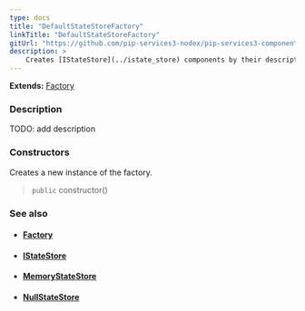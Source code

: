 ```yaml
---
type: docs
title: "DefaultStateStoreFactory"
linkTitle: "DefaultStateStoreFactory"
gitUrl: "https://github.com/pip-services3-nodex/pip-services3-components-nodex"
description: >
    Creates [IStateStore](../istate_store) components by their descriptors.
---
```


**Extends:** [Factory](../../build/factory)

### Description

TODO: add description

### Constructors
Creates a new instance of the factory.

> `public` constructor()


### See also
- #### [Factory](../../build/factory)
- #### [IStateStore](../istate_store)
- #### [MemoryStateStore](../memory_state_store)
- #### [NullStateStore](../null_state_store)
